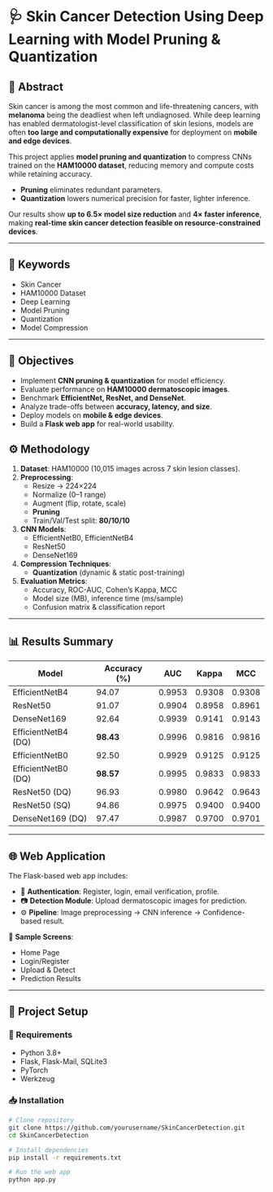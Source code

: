 # 🩺 Skin Cancer Detection Using Deep Learning with Model Pruning & Quantization  

## 📖 Abstract  
Skin cancer is among the most common and life-threatening cancers, with **melanoma** being the deadliest when left undiagnosed. While deep learning has enabled dermatologist-level classification of skin lesions, models are often **too large and computationally expensive** for deployment on **mobile and edge devices**.  

This project applies **model pruning and quantization** to compress CNNs trained on the **HAM10000 dataset**, reducing memory and compute costs while retaining accuracy.  
- **Pruning** eliminates redundant parameters.  
- **Quantization** lowers numerical precision for faster, lighter inference.  

Our results show **up to 6.5× model size reduction** and **4× faster inference**, making **real-time skin cancer detection feasible on resource-constrained devices**.  

---

## 🧾 Keywords  
- Skin Cancer  
- HAM10000 Dataset  
- Deep Learning  
- Model Pruning  
- Quantization  
- Model Compression  

---

## 🎯 Objectives  
- Implement **CNN pruning & quantization** for model efficiency.  
- Evaluate performance on **HAM10000 dermatoscopic images**.  
- Benchmark **EfficientNet, ResNet, and DenseNet**.  
- Analyze trade-offs between **accuracy, latency, and size**.  
- Deploy models on **mobile & edge devices**.  
- Build a **Flask web app** for real-world usability.  



## ⚙️ Methodology  
1. **Dataset**: HAM10000 (10,015 images across 7 skin lesion classes).  
2. **Preprocessing**:  
   - Resize → 224×224  
   - Normalize (0–1 range)  
   - Augment (flip, rotate, scale)
   - **Pruning**  
   - Train/Val/Test split: **80/10/10**  
3. **CNN Models**:  
   - EfficientNetB0, EfficientNetB4  
   - ResNet50  
   - DenseNet169  
4. **Compression Techniques**:  
   - **Quantization** (dynamic & static post-training)  
5. **Evaluation Metrics**:  
   - Accuracy, ROC-AUC, Cohen’s Kappa, MCC  
   - Model size (MB), inference time (ms/sample)  
   - Confusion matrix & classification report  

---

## 📊 Results Summary  

| Model                | Accuracy (%) | AUC    | Kappa  | MCC    |
|-----------------------|--------------|--------|--------|--------|
| EfficientNetB4        | 94.07        | 0.9953 | 0.9308 | 0.9308 |
| ResNet50              | 91.07        | 0.9904 | 0.8958 | 0.8961 |
| DenseNet169           | 92.64        | 0.9939 | 0.9141 | 0.9143 |
| EfficientNetB4 (DQ)   | **98.43**    | 0.9996 | 0.9816 | 0.9816 |
| EfficientNetB0        | 92.50        | 0.9929 | 0.9125 | 0.9125 |
| EfficientNetB0 (DQ)   | **98.57**    | 0.9995 | 0.9833 | 0.9833 |
| ResNet50 (DQ)         | 96.93        | 0.9980 | 0.9642 | 0.9643 |
| ResNet50 (SQ)         | 94.86        | 0.9975 | 0.9400 | 0.9400 |
| DenseNet169 (DQ)      | 97.47        | 0.9987 | 0.9700 | 0.9701 |

  

---

## 🌐 Web Application  
The Flask-based web app includes:  
- 🔐 **Authentication**: Register, login, email verification, profile.  
- 📷 **Detection Module**: Upload dermatoscopic images for prediction.  
- ⚙️ **Pipeline**: Image preprocessing → CNN inference → Confidence-based result.  

📸 **Sample Screens**:  
- Home Page  
- Login/Register  
- Upload & Detect  
- Prediction Results  

---

## 🚀 Project Setup  

### 🔧 Requirements  
- Python 3.8+  
- Flask, Flask-Mail, SQLite3  
- PyTorch
- Werkzeug  

### 📥 Installation  
```bash
# Clone repository
git clone https://github.com/yourusername/SkinCancerDetection.git
cd SkinCancerDetection

# Install dependencies
pip install -r requirements.txt

# Run the web app
python app.py
